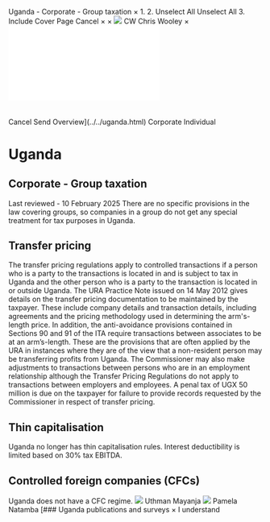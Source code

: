 Uganda - Corporate - Group taxation
×
1.
2.
Unselect All
Unselect All
3.
Include Cover Page
Cancel
×
×
![](../../-/media/world-wide-tax-summaries/attachments/global---chris-wooley.ashx%3Frev=ac5e5f3223b34096b1afc2a6009c7320&revision=ac5e5f32-23b3-4096-b1af-c2a6009c7320&hash=859B7ADC84DC2CBEC9760E9E6EE7DE6D0A8BFCDF)
CW
Chris Wooley
×
![](group-taxation.html)
######
Cancel
Send
Overview](../../uganda.html)
Corporate
Individual
# Uganda
## Corporate - Group taxation
Last reviewed - 10 February 2025
There are no specific provisions in the law covering groups, so companies in a group do not get any special treatment for tax purposes in Uganda.
## Transfer pricing
The transfer pricing regulations apply to controlled transactions if a person who is a party to the transactions is located in and is subject to tax in Uganda and the other person who is a party to the transaction is located in or outside Uganda.
The URA Practice Note issued on 14 May 2012 gives details on the transfer pricing documentation to be maintained by the taxpayer. These include company details and transaction details, including agreements and the pricing methodology used in determining the arm's-length price.
In addition, the anti-avoidance provisions contained in Sections 90 and 91 of the ITA require transactions between associates to be at an arm’s-length. These are the provisions that are often applied by the URA in instances where they are of the view that a non-resident person may be transferring profits from Uganda.
The Commissioner may also make adjustments to transactions between persons who are in an employment relationship although the Transfer Pricing Regulations do not apply to transactions between employers and employees.
A penal tax of UGX 50 million is due on the taxpayer for failure to provide records requested by the Commissioner in respect of transfer pricing.
## Thin capitalisation
Uganda no longer has thin capitalisation rules. Interest deductibility is limited based on 30% tax EBITDA.
## Controlled foreign companies (CFCs)
Uganda does not have a CFC regime.
![](../../-/media/world-wide-tax-summaries/ugandauthman-mayanjauganda--uthman-mayanjajpg20220825082808615.ashx%3Frev=5580cdd659da41549cf54c610e73bb27&revision=5580cdd6-59da-4154-9cf5-4c610e73bb27&hash=09353EA8982620DCB3060C24AAA75B2F0AA79565)
Uthman Mayanja
![](../../-/media/world-wide-tax-summaries/ugandapamela-natambauganda--pamela-natambajpg20220825083245222.ashx%3Frev=f0638058c07c4139ab2b5b15d9f3e38f&revision=f0638058-c07c-4139-ab2b-5b15d9f3e38f&hash=0D54CBBE0F6A1CFC9A0CEC073A218A6064BA99CD)
Pamela Natamba
[### Uganda publications and surveys
×
I understand